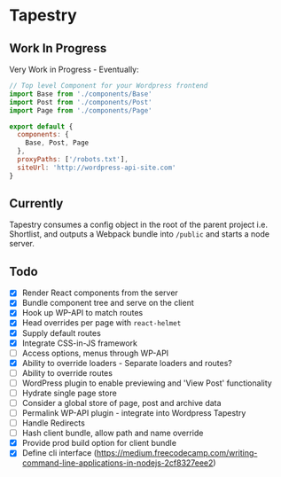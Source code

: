 # Tapestry

## Work In Progress

Very Work in Progress - Eventually:

```js
// Top level Component for your Wordpress frontend
import Base from './components/Base'
import Post from './components/Post'
import Page from './components/Page'

export default {
  components: {
    Base, Post, Page
  },
  proxyPaths: ['/robots.txt'],
  siteUrl: 'http://wordpress-api-site.com'
}
```

## Currently

Tapestry consumes a config object in the root of the parent project i.e. Shortlist, and outputs a Webpack bundle into `/public` and starts a node server.

## Todo

- [x] Render React components from the server
- [x] Bundle component tree and serve on the client
- [x] Hook up WP-API to match routes
- [x] Head overrides per page with `react-helmet`
- [x] Supply default routes
- [x] Integrate CSS-in-JS framework
- [ ] Access options, menus through WP-API
- [x] Ability to override loaders - Separate loaders and routes?
- [ ] Ability to override routes
- [ ] WordPress plugin to enable previewing and 'View Post' functionality
- [ ] Hydrate single page store
- [ ] Consider a global store of page, post and archive data
- [ ] Permalink WP-API plugin - integrate into Wordpress Tapestry
- [ ] Handle Redirects
- [ ] Hash client bundle, allow path and name override
- [x] Provide prod build option for client bundle
- [x] Define cli interface (https://medium.freecodecamp.com/writing-command-line-applications-in-nodejs-2cf8327eee2)
